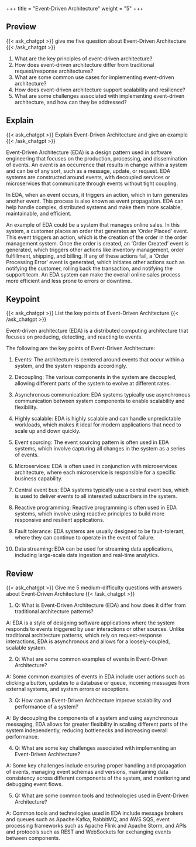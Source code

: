 +++
title = "Event-Driven Architecture"
weight = "5"
+++
## Preview
{{< ask_chatgpt >}}
give me five question about Event-Driven Architecture
{{< /ask_chatgpt >}}



1. What are the key principles of event-driven architecture?
2. How does event-driven architecture differ from traditional request/response architectures?
3. What are some common use cases for implementing event-driven architecture?
4. How does event-driven architecture support scalability and resilience?
5. What are some challenges associated with implementing event-driven architecture, and how can they be addressed?   

## Explain
{{< ask_chatgpt >}}
Explain Event-Driven Architecture and give an example
{{< /ask_chatgpt >}}



Event-Driven Architecture (EDA) is a design pattern used in software engineering that focuses on the production, processing, and dissemination of events. An event is an occurrence that results in change within a system and can be of any sort, such as a message, update, or request. EDA systems are constructed around events, with decoupled services or microservices that communicate through events without tight coupling.

In EDA, when an event occurs, it triggers an action, which in turn generates another event. This process is also known as event propagation. EDA can help handle complex, distributed systems and make them more scalable, maintainable, and efficient.

An example of EDA could be a system that manages online sales. In this system, a customer places an order that generates an ‘Order Placed’ event. This event triggers an action, which is the creation of the order in the order management system. Once the order is created, an ‘Order Created’ event is generated, which triggers other actions like inventory management, order fulfillment, shipping, and billing. If any of these actions fail, a ‘Order Processing Error’ event is generated, which initiates other actions such as notifying the customer, rolling back the transaction, and notifying the support team. An EDA system can make the overall online sales process more efficient and less prone to errors or downtime.   

## Keypoint
{{< ask_chatgpt >}}
List the key points of Event-Driven Architecture
{{< /ask_chatgpt >}}



Event-driven architecture (EDA) is a distributed computing architecture that focuses on producing, detecting, and reacting to events.

The following are the key points of Event-Driven Architecture:

1. Events: The architecture is centered around events that occur within a system, and the system responds accordingly.

2. Decoupling: The various components in the system are decoupled, allowing different parts of the system to evolve at different rates.

3. Asynchronous communication: EDA systems typically use asynchronous communication between system components to enable scalability and flexibility.

4. Highly scalable: EDA is highly scalable and can handle unpredictable workloads, which makes it ideal for modern applications that need to scale up and down quickly.

5. Event sourcing: The event sourcing pattern is often used in EDA systems, which involve capturing all changes in the system as a series of events.

6. Microservices: EDA is often used in conjunction with microservices architecture, where each microservice is responsible for a specific business capability.

7. Central event bus: EDA systems typically use a central event bus, which is used to deliver events to all interested subscribers in the system.

8. Reactive programming: Reactive programming is often used in EDA systems, which involve using reactive principles to build more responsive and resilient applications.

9. Fault tolerance: EDA systems are usually designed to be fault-tolerant, where they can continue to operate in the event of failure.

10. Data streaming: EDA can be used for streaming data applications, including large-scale data ingestion and real-time analytics.   

## Review
{{< ask_chatgpt >}}
Give me 5 medium-difficulty questions with answers about Event-Driven Architecture
{{< /ask_chatgpt >}}



1. Q: What is Event-Driven Architecture (EDA) and how does it differ from traditional architecture patterns?

A: EDA is a style of designing software applications where the system responds to events triggered by user interactions or other sources. Unlike traditional architecture patterns, which rely on request-response interactions, EDA is asynchronous and allows for a loosely-coupled, scalable system.

2. Q: What are some common examples of events in Event-Driven Architecture?

A: Some common examples of events in EDA include user actions such as clicking a button, updates to a database or queue, incoming messages from external systems, and system errors or exceptions.

3. Q: How can an Event-Driven Architecture improve scalability and performance of a system?

A: By decoupling the components of a system and using asynchronous messaging, EDA allows for greater flexibility in scaling different parts of the system independently, reducing bottlenecks and increasing overall performance.

4. Q: What are some key challenges associated with implementing an Event-Driven Architecture?

A: Some key challenges include ensuring proper handling and propagation of events, managing event schemas and versions, maintaining data consistency across different components of the system, and monitoring and debugging event flows.

5. Q: What are some common tools and technologies used in Event-Driven Architecture?

A: Common tools and technologies used in EDA include message brokers and queues such as Apache Kafka, RabbitMQ, and AWS SQS, event processing frameworks such as Apache Flink and Apache Storm, and APIs and protocols such as REST and WebSockets for exchanging events between components.   

